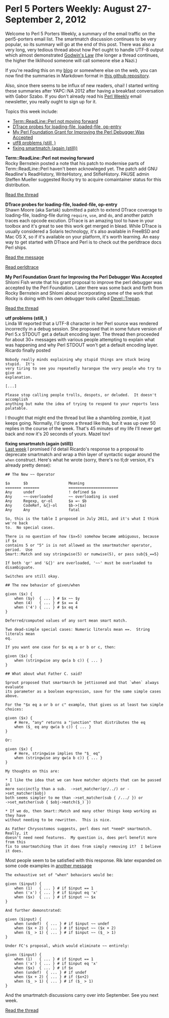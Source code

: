 Perl 5 Porters Weekly: August 27-September 2, 2012
==================================================

Welcome to Perl 5 Porters Weekly, a summary of the email traffic on the perl5-porters email list.
The smartmatch discussion continues to be very popular, so its summary will go at the end
of this post. There was also a very long, very tedious thread about how Perl ought to handle 
UTF-8 output which almost demonstrated [Godwin's Law](http://en.wikipedia.org/wiki/Godwin's_law) 
(the longer a thread continues, the higher the liklihood someone will call someone else a Nazi.)

If you're reading this on my [blog](http://byte-me.org) or somewhere else on the web, you
can now find the summaries in Markdown format in 
[this github repository](https://github.com/mrallen1/P5P-Weekly).

Also, since there seems to be influx of new readers, ohai! I started writing these summaries
after YAPC::NA 2012 after having a breakfast conversation with Gabor Szabo. If you don't already
read his [Perl Weekly](http://www.perlweekly.com) email newsletter, you really ought to sign 
up for it.

Topics this week include:
* [Term::ReadLine::Perl not moving forward](#1) 
* [DTrace probes for loading-file, loaded-file, op-entry](#2)
* [My Perl Foundation Grant for Improving the Perl Debugger Was Accepted](#3)
* [utf8 problems (still, )](#4)
* [fixing smartmatch (again (still))](#5)

**<a id="1">Term::ReadLine::Perl not moving forward</a>**<br>
Rocky Bernstein posted a note that his patch to modernise parts of Term::ReadLine::Perl
haven't been acknowleged yet.  The patch add GNU Readline's ReadHistory, WriteHistory,
and StifleHistory. PAUSE admin Steffen Mueller suggested Rocky try to acquire comaintainer
status for this distribution.

[Read the thread](http://www.nntp.perl.org/group/perl.perl5.porters/2012/08/msg191117.html)

**<a id="2">DTrace probes for loading-file, loaded-file, op-entry</a>**<br>
Shawn Moore (aka Sartak) submitted a patch to extend DTrace coverage to loading-file,
loading-file during `require`, `use`, and `do`, and another patch traces each opcode
excution. DTrace is an amazing tool to have in your toolbox and it's great to see this
work get merged in blead. While DTrace is usually considered a Solaris technology, it's
also available in FreeBSD and Mac OS X, so if it's available on your platform, it's worth
learning.  An easy way to get started with DTrace and Perl is to check out the perldtrace
docs Perl ships.

[Read the message](http://www.nntp.perl.org/group/perl.perl5.porters/2012/08/msg191204.html)

[Read perldtrace](http://perldoc.perl.org/perldtrace.html)

**<a id="3">My Perl Foundation Grant for Improving the Perl Debugger Was Accepted</a>**<br>
Shlomi Fish wrote that his grant proposal to improve the perl debugger was accepted
by the Perl Foundation. Later there was some back and forth from Rocky Bernstein and Shlomi
about incorporating some of the work that Rocky is doing with his own debugger tools
called [Devel::Trepan](https://metacpan.org/module/Devel::Trepan). 

[Read the thread](http://www.nntp.perl.org/group/perl.perl5.porters/2012/08/msg191310.html)

**<a id="4">utf problems (still, )</a>**<br>
Linda W reported that a UTF-8 character in her Perl source was rendered incorrectly in 
a debug session. She proposed that in some future version of Perl 5.x STDOUT get a
default encoding layer. The thread then proceeded for about 30+ messages with
various people attempting to explain what was happening and why Perl STDOUT won't
get a default encoding layer. Ricardo finally posted

    Nobody really minds explaining why stupid things are stuck being stupid.  It's
    very tiring to see you repeatedly harangue the very people who try to give an
    explanation.

    [...]

    Please stop calling people trolls, despots, or deluded.  It doesn't accomplish
    anything but make the idea of trying to respond to your reports less palatable.

I thought that might end the thread but like a shambling zombie, it just keeps going. 
Normally, I'd ignore a thread like this, but it was up over 50 replies in the course 
of the week. That's 45 minutes of my life I'll never get back and now it's 20 seconds
of yours. Mazel tov!

**<a id="5">fixing smartmatch (again (still))</a>**<br>
[Last week](http://byte-me.org/perl-5-porters-weekly-august-20-august-26-2012#6) I
promised I'd detail Ricardo's response to a proposal to deprecate smartmatch and 
wrap a thin layer of syntactic sugar around the `when` construct.  Here's what he wrote 
(sorry, there's no tl;dr version, it's already pretty dense):

    ## The New ~~ Operator

    $a      $b                  Meaning
    ======= =======             ======================
    Any     undef               ! defined $a
    Any     ~~-overloaded       ~~ overloading is used
    Any     Regexp, qr-ol       $a =~ $b
    Any     CodeRef, &{}-ol     $b->($a)
    Any     Any                 fatal

    So, this is the table I proposed in July 2011, and it's what I think we're back
    to.  No special cases.

    There is no question of how ($x=5) somehow became ambiguous, because if $x
    contains 5 or "5" is is not allowed as the smartmatcher operator, period.  Use
    Smart::Match and say stringwise(5) or numwise(5), or pass sub{$_==5}

    If both 'qr' and '&{}' are overloaded, '~~' must be overloaded to disambiguate.

    Switches are still okay.

    ## The new behavior of given/when

    given ($x) {
        when ($y)  { ... } # $x ~~ $y
        when (4)   { ... } # $x == 4
        when ('4') { ... } # $x eq 4
    }

    Deferred/computed values of any sort mean smart match.

    Two dead-simple special cases: Numeric literals mean ==.  String literals mean
    eq.

    If you want one case for $x eq a or b or c, then:

    given ($x) {
        when (stringwise any qw(a b c)) { ... }
    }

    ## What about what Father C. said?

    Sprout proposed that smartmarch be jettisoned and that `when` always evaluate
    its parameter as a boolean expression, save for the same simple cases above.

    For the "$x eq a or b or c" example, that gives us at least two simple choices:

    given ($x) {
        # Here, "any" returns a "junction" that distributes the eq
        when ($_ eq any qw(a b c)) { ... }
    }

    Or:

    given ($x) {
        # Here, stringwise implies the "$_ eq"
        when (stringwise any qw(a b c)) { ... }
    }

    My thoughts on this are:

    * I like the idea that we can have matcher objects that can be passed in
    more succinctly than a sub.  ->set_matcher(qr/../) or ->set_matcher($obj)
    both seems simpler to me than ->set_matcher(sub { /.../ }) or
    ->set_matcher(sub { $obj->match($_) })

    * If we do, then Smart::Match and many other things keep working as they have
    without needing to be rewritten.  This is nice.

    As Father Chrysostomos suggests, perl does not *need* smartmatch.  Really, it
    doesn't need need features.  My question is, does perl benefit more from this
    fix to smartmatching than it does from simply removing it?  I believe it does.

Most people seem to be satisfied with this response. Rik later expanded on some code 
examples in [another message](http://www.nntp.perl.org/group/perl.perl5.porters/2012/08/msg191418.html)

    The exhaustive set of "when" behaviors would be:

    given ($input) {
        when (1)   { ... } # if $input == 1
        when ('x') { ... } # if $input eq 'x'
        when ($x)  { ... } # if $input ~~ $x
    }

    And further demonstrated:

    given ($input) {
        when (undef)  { ... } # if $input ~~ undef
        when ($x + 2) { ... } # if $input ~~ ($x + 2)
        when ($_ > 1) { ... } # if $input ~~ ($_ > 1)
    }

    Under FC's proposal, which would eliminate ~~ entirely:

    given ($input) {
        when (1)   { ... } # if $input == 1
        when ('x') { ... } # if $input eq 'x'
        when ($x)  { ... } # if $x
        when (undef)  { ... } # if undef
        when ($x + 2) { ... } # if ($x+2)
        when ($_ > 1) { ... } # if ($_ > 1)
    }

And the smartmatch discussions carry over into September. See you next week.

[Read the thread](http://www.nntp.perl.org/group/perl.perl5.porters/2012/08/msg191210.html)
